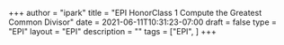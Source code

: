 +++
author = "ipark"
title = "EPI HonorClass 1 Compute the Greatest Common Divisor"
date =  2021-06-11T10:31:23-07:00
draft =  false
type = "EPI"
layout = "EPI"
description = ""
tags = ["EPI", 
]
+++

